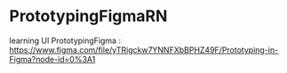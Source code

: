 # PrototypingFigmaRN
learning
UI PrototypingFigma : https://www.figma.com/file/yTRigckw7YNNFXbBPHZ49F/Prototyping-in-Figma?node-id=0%3A1
